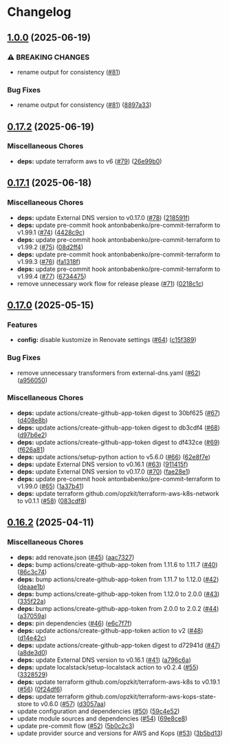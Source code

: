 # Changelog

## [1.0.0](https://github.com/opzkit/terraform-aws-k8s-addons-external-dns/compare/v0.17.2...v1.0.0) (2025-06-19)


### ⚠ BREAKING CHANGES

* rename output for consistency ([#81](https://github.com/opzkit/terraform-aws-k8s-addons-external-dns/issues/81))

### Bug Fixes

* rename output for consistency ([#81](https://github.com/opzkit/terraform-aws-k8s-addons-external-dns/issues/81)) ([8897a33](https://github.com/opzkit/terraform-aws-k8s-addons-external-dns/commit/8897a33053b9e3d97ed3655dc50c0a607f17083a))

## [0.17.2](https://github.com/opzkit/terraform-aws-k8s-addons-external-dns/compare/v0.17.1...v0.17.2) (2025-06-19)


### Miscellaneous Chores

* **deps:** update terraform aws to v6 ([#79](https://github.com/opzkit/terraform-aws-k8s-addons-external-dns/issues/79)) ([26e99b0](https://github.com/opzkit/terraform-aws-k8s-addons-external-dns/commit/26e99b0ab8d41cbbb78ae3addd3c6352c45bb241))

## [0.17.1](https://github.com/opzkit/terraform-aws-k8s-addons-external-dns/compare/v0.17.0...v0.17.1) (2025-06-18)


### Miscellaneous Chores

* **deps:** update External DNS version to v0.17.0 ([#78](https://github.com/opzkit/terraform-aws-k8s-addons-external-dns/issues/78)) ([218591f](https://github.com/opzkit/terraform-aws-k8s-addons-external-dns/commit/218591f8ae339ce3ef72bffa242264f6d247ea19))
* **deps:** update pre-commit hook antonbabenko/pre-commit-terraform to v1.99.1 ([#74](https://github.com/opzkit/terraform-aws-k8s-addons-external-dns/issues/74)) ([4428c9c](https://github.com/opzkit/terraform-aws-k8s-addons-external-dns/commit/4428c9cbcc030fad4cd8c2b466527f514acf9a4b))
* **deps:** update pre-commit hook antonbabenko/pre-commit-terraform to v1.99.2 ([#75](https://github.com/opzkit/terraform-aws-k8s-addons-external-dns/issues/75)) ([08d2ff4](https://github.com/opzkit/terraform-aws-k8s-addons-external-dns/commit/08d2ff4af9a11f9ab5d3fe7fd52e96f80a75e1fa))
* **deps:** update pre-commit hook antonbabenko/pre-commit-terraform to v1.99.3 ([#76](https://github.com/opzkit/terraform-aws-k8s-addons-external-dns/issues/76)) ([fa1318f](https://github.com/opzkit/terraform-aws-k8s-addons-external-dns/commit/fa1318f3fcf23e8cdef8e64d58660663b1f73bdb))
* **deps:** update pre-commit hook antonbabenko/pre-commit-terraform to v1.99.4 ([#77](https://github.com/opzkit/terraform-aws-k8s-addons-external-dns/issues/77)) ([6734475](https://github.com/opzkit/terraform-aws-k8s-addons-external-dns/commit/67344757c12de3bebbd73a2413db1cd09066aa56))
* remove unnecessary work flow for release please ([#71](https://github.com/opzkit/terraform-aws-k8s-addons-external-dns/issues/71)) ([0218c1c](https://github.com/opzkit/terraform-aws-k8s-addons-external-dns/commit/0218c1cd2034b75cc0871c0776b30873483a55bf))

## [0.17.0](https://github.com/opzkit/terraform-aws-k8s-addons-external-dns/compare/v0.16.2...v0.17.0) (2025-05-15)


### Features

* **config:** disable kustomize in Renovate settings ([#64](https://github.com/opzkit/terraform-aws-k8s-addons-external-dns/issues/64)) ([c15f389](https://github.com/opzkit/terraform-aws-k8s-addons-external-dns/commit/c15f389247d86818d2420c7330487f802b385bca))


### Bug Fixes

* remove unnecessary transformers from external-dns.yaml ([#62](https://github.com/opzkit/terraform-aws-k8s-addons-external-dns/issues/62)) ([a956050](https://github.com/opzkit/terraform-aws-k8s-addons-external-dns/commit/a9560500a34d3b32015c9245677a1134f71a019a))


### Miscellaneous Chores

* **deps:** update actions/create-github-app-token digest to 30bf625 ([#67](https://github.com/opzkit/terraform-aws-k8s-addons-external-dns/issues/67)) ([d408e8b](https://github.com/opzkit/terraform-aws-k8s-addons-external-dns/commit/d408e8b9fa82f58c215a364b647299984aa0383e))
* **deps:** update actions/create-github-app-token digest to db3cdf4 ([#68](https://github.com/opzkit/terraform-aws-k8s-addons-external-dns/issues/68)) ([d97b6e2](https://github.com/opzkit/terraform-aws-k8s-addons-external-dns/commit/d97b6e2ea70eee911dda848d9ae22e572cd998a6))
* **deps:** update actions/create-github-app-token digest to df432ce ([#69](https://github.com/opzkit/terraform-aws-k8s-addons-external-dns/issues/69)) ([f626a81](https://github.com/opzkit/terraform-aws-k8s-addons-external-dns/commit/f626a81c5f4d260286a460d225198b57e527067d))
* **deps:** update actions/setup-python action to v5.6.0 ([#66](https://github.com/opzkit/terraform-aws-k8s-addons-external-dns/issues/66)) ([62e8f7e](https://github.com/opzkit/terraform-aws-k8s-addons-external-dns/commit/62e8f7eeb02f954fcb74e511a626b72426e2d97e))
* **deps:** update External DNS version to v0.16.1 ([#63](https://github.com/opzkit/terraform-aws-k8s-addons-external-dns/issues/63)) ([911415f](https://github.com/opzkit/terraform-aws-k8s-addons-external-dns/commit/911415f050e8833973f8aadce4d256e5724c8e18))
* **deps:** update External DNS version to v0.17.0 ([#70](https://github.com/opzkit/terraform-aws-k8s-addons-external-dns/issues/70)) ([fae28e1](https://github.com/opzkit/terraform-aws-k8s-addons-external-dns/commit/fae28e1d25f6e6f4a085556892c7d93f74b33bfb))
* **deps:** update pre-commit hook antonbabenko/pre-commit-terraform to v1.99.0 ([#65](https://github.com/opzkit/terraform-aws-k8s-addons-external-dns/issues/65)) ([1a37b41](https://github.com/opzkit/terraform-aws-k8s-addons-external-dns/commit/1a37b4149bd364c80b33ad7dadb7593f7adff125))
* **deps:** update terraform github.com/opzkit/terraform-aws-k8s-network to v0.1.1 ([#58](https://github.com/opzkit/terraform-aws-k8s-addons-external-dns/issues/58)) ([083cdf8](https://github.com/opzkit/terraform-aws-k8s-addons-external-dns/commit/083cdf8aa4153b64e2928daf82d1670a7d34dbac))

## [0.16.2](https://github.com/opzkit/terraform-aws-k8s-addons-external-dns/compare/v0.16.1...v0.16.2) (2025-04-11)


### Miscellaneous Chores

* **deps:** add renovate.json ([#45](https://github.com/opzkit/terraform-aws-k8s-addons-external-dns/issues/45)) ([aac7327](https://github.com/opzkit/terraform-aws-k8s-addons-external-dns/commit/aac732707c359cb1e55ee9087953dc8b4de26a52))
* **deps:** bump actions/create-github-app-token from 1.11.6 to 1.11.7 ([#40](https://github.com/opzkit/terraform-aws-k8s-addons-external-dns/issues/40)) ([86c3c74](https://github.com/opzkit/terraform-aws-k8s-addons-external-dns/commit/86c3c747733ac4b8b3390df7344a39b7202e8788))
* **deps:** bump actions/create-github-app-token from 1.11.7 to 1.12.0 ([#42](https://github.com/opzkit/terraform-aws-k8s-addons-external-dns/issues/42)) ([deaae1b](https://github.com/opzkit/terraform-aws-k8s-addons-external-dns/commit/deaae1be579f2358c2eade6968a158a0f4dc578a))
* **deps:** bump actions/create-github-app-token from 1.12.0 to 2.0.0 ([#43](https://github.com/opzkit/terraform-aws-k8s-addons-external-dns/issues/43)) ([335f22a](https://github.com/opzkit/terraform-aws-k8s-addons-external-dns/commit/335f22a86ee944aefbf2865a6b3025a3c69d8b31))
* **deps:** bump actions/create-github-app-token from 2.0.0 to 2.0.2 ([#44](https://github.com/opzkit/terraform-aws-k8s-addons-external-dns/issues/44)) ([a37059a](https://github.com/opzkit/terraform-aws-k8s-addons-external-dns/commit/a37059ac043d595906789b172f3aa284018a7a10))
* **deps:** pin dependencies ([#46](https://github.com/opzkit/terraform-aws-k8s-addons-external-dns/issues/46)) ([e6c7f7f](https://github.com/opzkit/terraform-aws-k8s-addons-external-dns/commit/e6c7f7f39c3b370015c47a7074e4b95a4c78df4d))
* **deps:** update actions/create-github-app-token action to v2 ([#48](https://github.com/opzkit/terraform-aws-k8s-addons-external-dns/issues/48)) ([d14e42c](https://github.com/opzkit/terraform-aws-k8s-addons-external-dns/commit/d14e42c11ecf5ee428dab7a39fc9784fc02d9829))
* **deps:** update actions/create-github-app-token digest to d72941d ([#47](https://github.com/opzkit/terraform-aws-k8s-addons-external-dns/issues/47)) ([a8de3d0](https://github.com/opzkit/terraform-aws-k8s-addons-external-dns/commit/a8de3d03849b8e9a1be3d73f6060e975deb0b3e2))
* **deps:** update External DNS version to v0.16.1 ([#41](https://github.com/opzkit/terraform-aws-k8s-addons-external-dns/issues/41)) ([a796c6a](https://github.com/opzkit/terraform-aws-k8s-addons-external-dns/commit/a796c6af922d12607e06e9f20bd6bd23a144c615))
* **deps:** update localstack/setup-localstack action to v0.2.4 ([#55](https://github.com/opzkit/terraform-aws-k8s-addons-external-dns/issues/55)) ([3328529](https://github.com/opzkit/terraform-aws-k8s-addons-external-dns/commit/3328529304de3452a50a295f29c3d0380ce708cb))
* **deps:** update terraform github.com/opzkit/terraform-aws-k8s to v0.19.1 ([#56](https://github.com/opzkit/terraform-aws-k8s-addons-external-dns/issues/56)) ([0f24df6](https://github.com/opzkit/terraform-aws-k8s-addons-external-dns/commit/0f24df67da032b5881c6b209b2c8124868089725))
* **deps:** update terraform github.com/opzkit/terraform-aws-kops-state-store to v0.6.0 ([#57](https://github.com/opzkit/terraform-aws-k8s-addons-external-dns/issues/57)) ([d3057aa](https://github.com/opzkit/terraform-aws-k8s-addons-external-dns/commit/d3057aa4e6b7463ee752a677ab57ccf4d73f19b9))
* update configuration and dependencies ([#50](https://github.com/opzkit/terraform-aws-k8s-addons-external-dns/issues/50)) ([59c4e52](https://github.com/opzkit/terraform-aws-k8s-addons-external-dns/commit/59c4e52678f53b555604e061469da99f7b9fe409))
* update module sources and dependencies ([#54](https://github.com/opzkit/terraform-aws-k8s-addons-external-dns/issues/54)) ([69e8ce8](https://github.com/opzkit/terraform-aws-k8s-addons-external-dns/commit/69e8ce8e472cd23e1f82df7bbb23ec407dcaa3c4))
* update pre-commit flow ([#52](https://github.com/opzkit/terraform-aws-k8s-addons-external-dns/issues/52)) ([5b0c2c3](https://github.com/opzkit/terraform-aws-k8s-addons-external-dns/commit/5b0c2c38d261263a390b83b1f5b8bffb0bc1068a))
* update provider source and versions for AWS and Kops ([#53](https://github.com/opzkit/terraform-aws-k8s-addons-external-dns/issues/53)) ([3b5bd13](https://github.com/opzkit/terraform-aws-k8s-addons-external-dns/commit/3b5bd1351fca4545a23a6007a5d11b75e46c5b9e))
